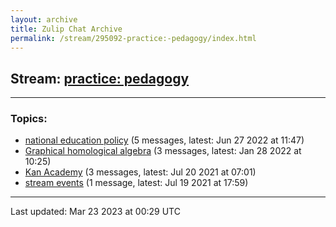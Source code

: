```yaml
---
layout: archive
title: Zulip Chat Archive
permalink: /stream/295092-practice:-pedagogy/index.html
---
```


## Stream: [practice: pedagogy](https://mattecapu.github.io/ct-zulip-archive/stream/295092-practice:-pedagogy/index.html)
---

### Topics:

* [national education policy](topic/topic_national.20education.20policy.html) (5 messages, latest: Jun 27 2022 at 11:47)
* [Graphical homological algebra](topic/topic_Graphical.20homological.20algebra.html) (3 messages, latest: Jan 28 2022 at 10:25)
* [Kan Academy](topic/topic_Kan.20Academy.html) (3 messages, latest: Jul 20 2021 at 07:01)
* [stream events](topic/topic_stream.20events.html) (1 message, latest: Jul 19 2021 at 17:59)

<hr><p>Last updated: Mar 23 2023 at 00:29 UTC</p>